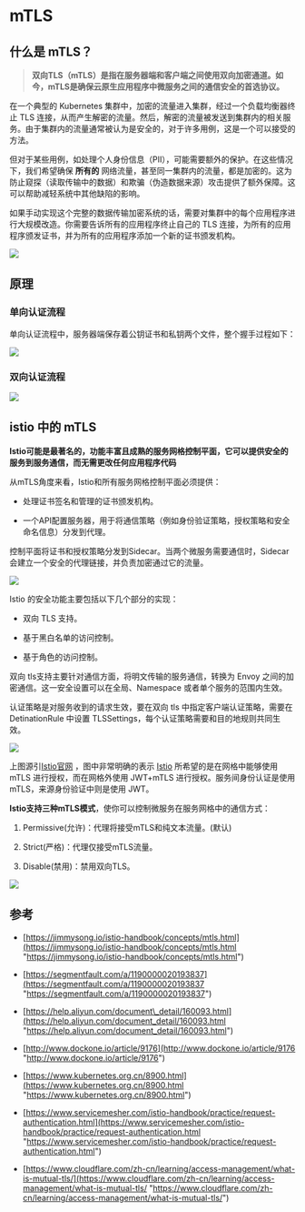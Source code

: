# mTLS

## 什么是 mTLS？

> **双向TLS（mTLS）是指在服务器端和客户端之间使用双向加密通道。如今，mTLS是确保云原生应用程序中微服务之间的通信安全的首选协议。**

在一个典型的 Kubernetes 集群中，加密的流量进入集群，经过一个负载均衡器终止 TLS 连接，从而产生解密的流量。然后，解密的流量被发送到集群内的相关服务。由于集群内的流量通常被认为是安全的，对于许多用例，这是一个可以接受的方法。

但对于某些用例，如处理个人身份信息（PII），可能需要额外的保护。在这些情况下，我们希望确保 **所有的** 网络流量，甚至同一集群内的流量，都是加密的。这为防止窥探（读取传输中的数据）和欺骗（伪造数据来源）攻击提供了额外保障。这可以帮助减轻系统中其他缺陷的影响。

如果手动实现这个完整的数据传输加密系统的话，需要对集群中的每个应用程序进行大规模改造。你需要告诉所有的应用程序终止自己的 TLS 连接，为所有的应用程序颁发证书，并为所有的应用程序添加一个新的证书颁发机构。

![](image/image_OC01pYhGnm.png)

## 原理

### 单向认证流程

单向认证流程中，服务器端保存着公钥证书和私钥两个文件，整个握手过程如下：

![](image/image_5P94dE-abq.png)

### 双向认证流程

![](image/image_aaj0YjRw03.png)

## istio 中的 mTLS

**Istio可能是最著名的，功能丰富且成熟的服务网格控制平面，它可以提供安全的服务到服务通信，而无需更改任何应用程序代码**

从mTLS角度来看，Istio和所有服务网格控制平面必须提供：

*   处理证书签名和管理的证书颁发机构。

*   一个API配置服务器，用于将通信策略（例如身份验证策略，授权策略和安全命名信息）分发到代理。

控制平面将证书和授权策略分发到Sidecar。当两个微服务需要通信时，Sidecar会建立一个安全的代理链接，并负责加密通过它的流量。

![](image/image_8bjSornRYS.png)

Istio 的安全功能主要包括以下几个部分的实现： &#x20;

*   双向 TLS 支持。 &#x20;

*   基于黑白名单的访问控制。&#x20;

*   &#x20;基于角色的访问控制。

双向 tls支持主要针对通信方面，将明文传输的服务通信，转换为 Envoy 之间的加密通信。这一安全设置可以在全局、Namespace 或者单个服务的范围内生效。 &#x20;

认证策略是对服务收到的请求生效，要在双向 tls 中指定客户端认证策略，需要在DetinationRule 中设置 TLSSettings，每个认证策略需要和目的地规则共同生效。

![](image/image_FUHW0W3DuF.png)

上图源引[Istio官网](https://istio.io/docs/concepts/security/authz.svg "Istio官网") ，图中非常明确的表示 [Istio](https://www.servicemesher.com/istio-handbook/GLOSSARY.html#istio "Istio") 所希望的是在网格中能够使用 mTLS 进行授权，而在网格外使用 JWT+mTLS 进行授权。服务间身份认证是使用 mTLS，来源身份验证中则是使用 JWT。

**Istio支持三种mTLS模式**，使你可以控制微服务在服务网格中的通信方式：

1.  Permissive(允许)：代理将接受mTLS和纯文本流量。(默认)

2.  Strict(严格)：代理仅接受mTLS流量。

3.  Disable(禁用)：禁用双向TLS。

![](image/image_t6r2lWgLuN.png)

## 参考

*   [https://jimmysong.io/istio-handbook/concepts/mtls.html](https://jimmysong.io/istio-handbook/concepts/mtls.html "https://jimmysong.io/istio-handbook/concepts/mtls.html")

*   [https://segmentfault.com/a/1190000020193837](https://segmentfault.com/a/1190000020193837 "https://segmentfault.com/a/1190000020193837")

*   [https://help.aliyun.com/document\_detail/160093.html](https://help.aliyun.com/document_detail/160093.html "https://help.aliyun.com/document_detail/160093.html")

*   [http://www.dockone.io/article/9176](http://www.dockone.io/article/9176 "http://www.dockone.io/article/9176")

*   [https://www.kubernetes.org.cn/8900.html](https://www.kubernetes.org.cn/8900.html "https://www.kubernetes.org.cn/8900.html")

*   [https://www.servicemesher.com/istio-handbook/practice/request-authentication.html](https://www.servicemesher.com/istio-handbook/practice/request-authentication.html "https://www.servicemesher.com/istio-handbook/practice/request-authentication.html")

*   [https://www.cloudflare.com/zh-cn/learning/access-management/what-is-mutual-tls/](https://www.cloudflare.com/zh-cn/learning/access-management/what-is-mutual-tls/ "https://www.cloudflare.com/zh-cn/learning/access-management/what-is-mutual-tls/")
